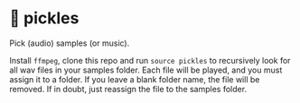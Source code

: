 # 🥒 pickles

Pick (audio) samples (or music).

Install `ffmpeg`, clone this repo and run `source pickles`
to recursively look for all wav files in your samples folder.
Each file will be played, and you must assign it to a folder.
If you leave a blank folder name, the file will be removed.
If in doubt, just reassign the file to the samples folder.
